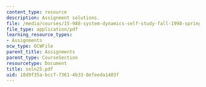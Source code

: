 ```yaml
---
content_type: resource
description: Assignment solutions.
file: /media/courses/15-988-system-dynamics-self-study-fall-1998-spring-1999/10d9f35abcc773614b330efeeda1403f_soln25.pdf
file_type: application/pdf
learning_resource_types:
- Assignments
ocw_type: OCWFile
parent_title: Assignments
parent_type: CourseSection
resourcetype: Document
title: soln25.pdf
uid: 10d9f35a-bcc7-7361-4b33-0efeeda1403f
---
```

